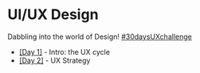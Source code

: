 # UI/UX Design

Dabbling into the world of Design! [#30daysUXchallenge](https://medium.com/envato/why-were-embarking-on-a-30dayuxchallenge-e3d9f1bc1ac6)

- [[Day 1]](https://medium.com/uxbootcamp/30dayuxchallenge-day-1-intro-the-ux-cycle-614ed614968a) - Intro: the UX cycle
- [[Day 2]](https://blog.prototypr.io/30dayuxchallenge-day-2-ux-strategy-c7807f6356d6) - UX Strategy
